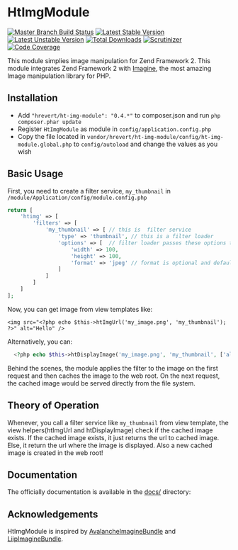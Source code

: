 HtImgModule
===========
[![Master Branch Build Status](https://api.travis-ci.org/hrevert/HtImgModule.png?branch=master)](http://travis-ci.org/hrevert/HtImgModule)
[![Latest Stable Version](https://poser.pugx.org/hrevert/ht-img-module/v/stable.png)](https://packagist.org/packages/hrevert/ht-img-module)
[![Latest Unstable Version](https://poser.pugx.org/hrevert/ht-img-module/v/unstable.png)](https://packagist.org/packages/hrevert/ht-img-module)
[![Total Downloads](https://poser.pugx.org/hrevert/ht-img-module/downloads.png)](https://packagist.org/packages/hrevert/ht-img-module)
[![Scrutinizer](https://scrutinizer-ci.com/g/hrevert/HtImgModule/badges/quality-score.png?s=c9bd5af136c2e580cf760d19f3ca72ae53bb8a02)](https://scrutinizer-ci.com/g/hrevert/HtImgModule/)
[![Code Coverage](https://scrutinizer-ci.com/g/hrevert/HtImgModule/badges/coverage.png?b=master)](https://scrutinizer-ci.com/g/hrevert/HtImgModule/?branch=master)

This module simplies image manipulation for Zend Framework 2. This module integrates Zend Framework 2 with [Imagine](https://github.com/avalanche123/Imagine), the most amazing Image manipulation library for PHP.

## Installation
* Add `"hrevert/ht-img-module": "0.4.*"` to composer.json and run `php composer.phar update`
* Register `HtImgModule` as module in `config/application.config.php`
* Copy the file located in `vendor/hrevert/ht-img-module/config/ht-img-module.global.php` to `config/autoload` and change the values as you wish

## Basic Usage
First, you need to create a filter service, `my_thumbnail` in `/module/Application/config/module.config.php`
```php
return [
    'htimg' => [
        'filters' => [
            'my_thumbnail' => [ // this is  filter service
                'type' => 'thumbnail', // this is a filter loader
                'options' => [  // filter loader passes these options to a Filter which manipulates the image
                    'width' => 100,
                    'height' => 100,
                    'format' => 'jpeg' // format is optional and defaults to the format of given image
                ]
            ]        
        ]
    ]
];
```

Now, you can get image from view templates like:
```html+php
<img src="<?php echo $this->htImgUrl('my_image.png', 'my_thumbnail'); ?>" alt="Hello" />
```
Alternatively, you can:
```php
  <?php echo $this->htDisplayImage('my_image.png', 'my_thumbnail', ['alt' => 'Hello']); ?>
```
Behind the scenes, the module applies the filter to the image on the first request and then caches the image to the web root. On the next request, the cached image would be served directly from the file system.

## Theory of Operation
Whenever, you call a filter service like `my_thumbnail` from view template, the view helpers(htImgUrl and htDisplayImage) check if the cached image exists. If the cached image exists, it just returns the url to cached image. Else, it return the url where the image is displayed.  Also a new cached image is created in the web root!

## Documentation
The officially documentation is available in the [docs/](https://github.com/hrevert/HtImgModule/tree/master/docs) directory:

## Acknowledgements
HtImgModule is inspired by [AvalancheImagineBundle](https://github.com/avalanche123/AvalancheImagineBundle) and [LiipImagineBundle](https://github.com/liip/LiipImagineBundle).
